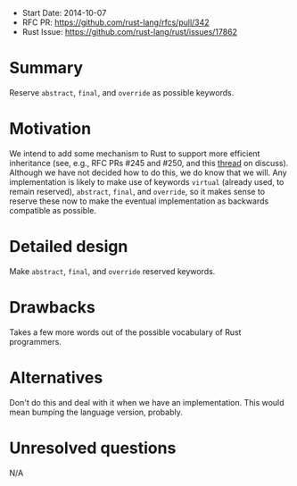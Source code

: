 - Start Date: 2014-10-07
- RFC PR: https://github.com/rust-lang/rfcs/pull/342
- Rust Issue: https://github.com/rust-lang/rust/issues/17862

# Summary

Reserve `abstract`, `final`, and `override` as possible keywords.

# Motivation

We intend to add some mechanism to Rust to support more efficient inheritance
(see, e.g., RFC PRs #245 and #250, and this
[thread](http://discuss.rust-lang.org/t/summary-of-efficient-inheritance-rfcs/494/43)
on discuss). Although we have not decided how to do this, we do know that we
will. Any implementation is likely to make use of keywords `virtual` (already
used, to remain reserved), `abstract`, `final`, and `override`, so it makes
sense to reserve these now to make the eventual implementation as backwards
compatible as possible.

# Detailed design

Make `abstract`, `final`, and `override` reserved keywords.

# Drawbacks

Takes a few more words out of the possible vocabulary of Rust programmers.

# Alternatives

Don't do this and deal with it when we have an implementation. This would mean
bumping the language version, probably.

# Unresolved questions

N/A

